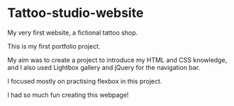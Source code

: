 # Tattoo-studio-website
My very first website, a fictional tattoo shop.

This is my first portfolio project.

My aim was to create a project to introduce my HTML and CSS knowledge, and I also used Lightbox gallery and jQuery for the navigation bar.

I focused mostly on practising flexbox in this project.

I had so much fun creating this webpage!
